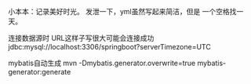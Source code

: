 小本本：记录美好时光。
发泄一下，yml虽然写起来简洁，但是 一个空格找一天。

连接数据源时
URL这样子写很大可能会连接成功 jdbc:mysql://localhost:3306/springboot?serverTimezone=UTC

mybatis自动生成
mvn -Dmybatis.generator.overwrite=true mybatis-generator:generate
